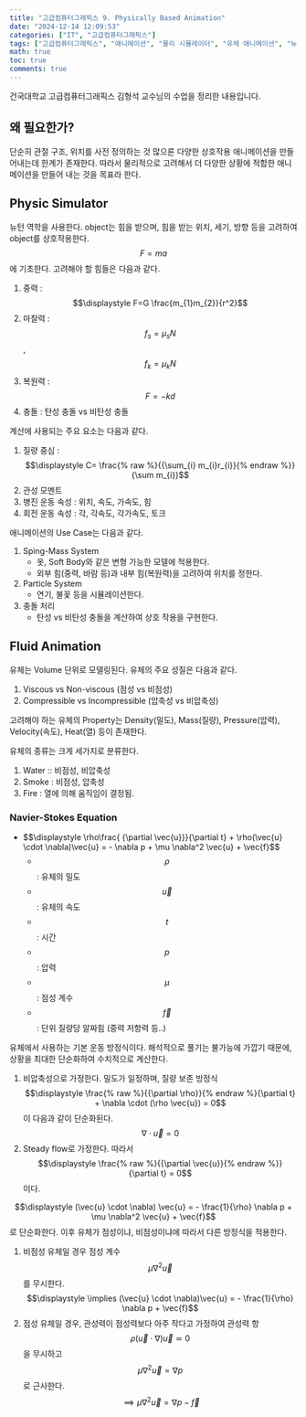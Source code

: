 ```yaml
---
title: "고급컴퓨터그래픽스 9. Physically Based Animation"
date: "2024-12-14 12:09:53"
categories: ["IT", "고급컴퓨터그래픽스"]
tags: ["고급컴퓨터그래픽스", "애니메이션", "물리 시뮬레이터", "유체 애니메이션", "뉴턴 역학", "Navier-Stokes", "충돌 처리", "질량 중심"]
math: true
toc: true
comments: true
---
```


건국대학교 고급컴퓨터그래픽스 김형석 교수님의 수업을 정리한 내용입니다.

## 왜 필요한가?

단순히 관절 구조, 위치를 사전 정의하는 것 많으론 다양한 상호작용 애니메이션을 만들어내는데 한계가 존재한다. 따라서 물리적으로 고려해서 더 다양한 상황에 적합한 애니메이션을 만들어 내는 것을 목표라 한다.

## Physic Simulator

뉴턴 역학을 사용한다. object는 힘을 받으며, 힘을 받는 위치, 세기, 방향 등을 고려하여 object를 상호작용한다. $$F=ma$$에 기초한다. 고려해야 할 힘들은 다음과 같다.

1. 중력 : $$\displaystyle F=G \frac{m_{1}m_{2}}{r^2}$$
2. 마찰력 : $$f_{s} = \mu_{s}N$$, $$f_{k}=\mu_{k}N$$
3. 복원력 : $$F=-kd$$
4. 충돌 : 탄성 충돌 vs 비탄성 충돌

계산에 사용되는 주요 요소는 다음과 같다.

1. 질량 중심 : $$\displaystyle C= \frac{% raw %}{{\sum_{i} m_{i}r_{i}}{% endraw %}}{\sum m_{i}}$$
2. 관성 모멘트
3. 병진 운동 속성 : 위치, 속도, 가속도, 힘
4. 회전 운동 속성 : 각, 각속도, 각가속도, 토크

애니메이션의 Use Case는 다음과 같다.

1. Sping-Mass System
    - 옷, Soft Body와 같은 변형 가능한 모델에 적용한다.
    - 외부 힘(중력, 바람 등)과 내부 힘(복원력)을 고려하여 위치를 정한다.
2. Particle System
    - 연기, 불꽃 등을 시뮬레이션한다.
3. 충돌 처리
    - 탄성 vs 비탄성 충돌을 계산하여 상호 작용을 구현한다.

## Fluid Animation

유체는 Volume 단위로 모델링된다. 유체의 주요 성질은 다음과 같다.

1. Viscous vs Non-viscous (점성 vs 비점성)
2. Compressible vs Incompressible (압축성 vs 비압축성)

고려해야 하는 유체의 Property는 Density(밀도), Mass(질량), Pressure(압력), Velocity(속도), Heat(열) 등이 존재한다.

유체의 종류는 크게 세가지로 분류한다.
1. Water :: 비점성, 비압축성
2. Smoke : 비점성, 압축성
3. Fire : 열에 의해 움직임이 결정됨.

### Navier-Stokes Equation

- \$$\displaystyle \rho\frac{ {\partial \vec{u}}}{\partial t} + \rho(\vec{u} \cdot \nabla)\vec{u} = - \nabla p + \mu \nabla^2 \vec{u} + \vec{f}$$
    - $$\rho$$ : 유체의 밀도
    - $$\vec{u}$$ : 유체의 속도
    - $$t$$ : 시간
    - $$p$$ : 압력
    - $$\mu$$ : 점성 계수
    - $$\vec{f}$$ : 단위 질량당 알짜힘 (중력 저항력 등..)

유체에서 사용하는 기본 운동 방정식이다. 해석적으로 풀기는 불가능에 가깝기 때문에, 상황을 최대한 단순화하여 수치적으로 계산한다.

1. 비압축성으로 가정한다. 밀도가 일정하며, 질량 보존 방정식 $$\displaystyle \frac{% raw %}{{\partial \rho}}{% endraw %}{\partial t} + \nabla \cdot (\rho \vec{u}) = 0$$이 다음과 같이 단순화된다. $$\nabla \cdot \vec{u} = 0$$
2. Steady flow로 가정한다. 따라서 $$\displaystyle \frac{% raw %}{{\partial \vec{u}}{% endraw %}}{\partial t} = 0$$이다.

$$\displaystyle (\vec{u} \cdot \nabla) \vec{u} = - \frac{1}{\rho} \nabla p + \mu \nabla^2 \vec{u} + \vec{f}$$로 단순화한다. 이후 유체가 점성이냐, 비점성이냐에 따라서 다른 방정식을 적용한다.

1. 비점성 유체일 경우 점성 계수 $$\mu \nabla^2 \vec{u}$$를 무시한다. $$\displaystyle \implies (\vec{u} \cdot \nabla)\vec{u} = - \frac{1}{\rho} \nabla p + \vec{f}$$
2. 점성 유체일 경우, 관성력이 점성력보다 아주 작다고 가정하여 관성력 항 $$\rho(\vec{u} \cdot \nabla)\vec{u} \simeq 0$$을 무시하고 $$\mu \nabla^2 \vec{u} = \nabla p$$로 근사한다. $$\implies \mu \nabla^2 \vec{u} = \nabla p - \vec{f}$$